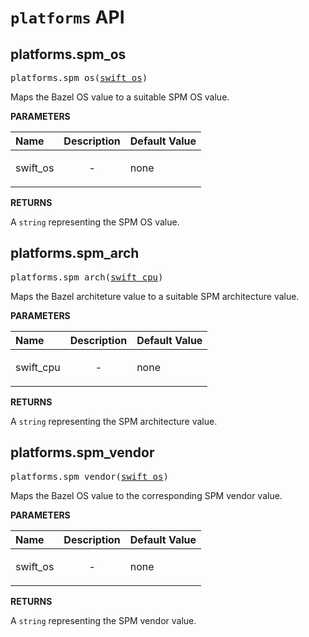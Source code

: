 <!-- Generated with Stardoc, Do Not Edit! -->
# `platforms` API

<a id="#platforms.spm_os"></a>

## platforms.spm_os

<pre>
platforms.spm_os(<a href="#platforms.spm_os-swift_os">swift_os</a>)
</pre>

Maps the Bazel OS value to a suitable SPM OS value.

**PARAMETERS**


| Name  | Description | Default Value |
| :------------- | :------------- | :------------- |
| <a id="platforms.spm_os-swift_os"></a>swift_os |  <p align="center"> - </p>   |  none |

**RETURNS**

A `string` representing the SPM OS value.


<a id="#platforms.spm_arch"></a>

## platforms.spm_arch

<pre>
platforms.spm_arch(<a href="#platforms.spm_arch-swift_cpu">swift_cpu</a>)
</pre>

Maps the Bazel architeture value to a suitable SPM architecture value.

**PARAMETERS**


| Name  | Description | Default Value |
| :------------- | :------------- | :------------- |
| <a id="platforms.spm_arch-swift_cpu"></a>swift_cpu |  <p align="center"> - </p>   |  none |

**RETURNS**

A `string` representing the SPM architecture value.


<a id="#platforms.spm_vendor"></a>

## platforms.spm_vendor

<pre>
platforms.spm_vendor(<a href="#platforms.spm_vendor-swift_os">swift_os</a>)
</pre>

Maps the Bazel OS value to the corresponding SPM vendor value.

**PARAMETERS**


| Name  | Description | Default Value |
| :------------- | :------------- | :------------- |
| <a id="platforms.spm_vendor-swift_os"></a>swift_os |  <p align="center"> - </p>   |  none |

**RETURNS**

A `string` representing the SPM vendor value.


